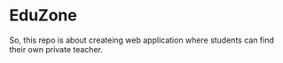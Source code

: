 # EduZone
So, this repo is about createing web application where students can find their own private teacher.
